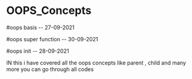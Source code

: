 # OOPS_Concepts

#oops basis -- 27-09-2021


#oops super function -- 30-09-2021 


#oops init -- 28-09-2021



IN this i have covered all the oops concepts like parent , child and many more you can go through all codes

